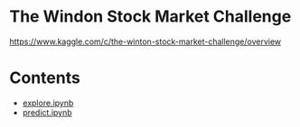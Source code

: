 # The Windon Stock Market Challenge

https://www.kaggle.com/c/the-winton-stock-market-challenge/overview

# Contents
* [explore.ipynb](./explore.ipynb)
* [predict.ipynb](./predict.ipynb)
